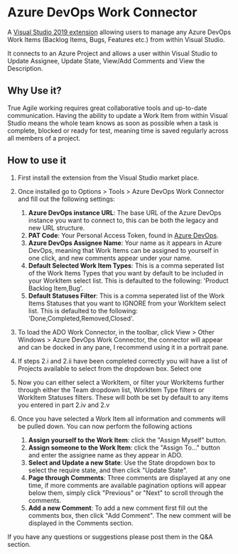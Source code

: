 # Azure DevOps Work Connector
A [Visual Studio 2019 extension](https://marketplace.visualstudio.com/items?itemName=MadeUpExtensions.AzureDevopsWorkConnector)  allowing users to manage any Azure DevOps Work Items (Backlog Items, Bugs, Features etc.) from within Visual Studio.

It connects to an Azure Project and allows a user within Visual Studio to Update Assignee, Update State, View/Add Comments and View the Description.

## Why Use it?
True Agile working requires great collaborative tools and up-to-date communication. Having the ability to update a Work Item from within Visual Studio means the whole team knows as soon as possible when a task is complete, blocked or ready for test, meaning time is saved regularly across all members of a project.

## How to use it
 1. First install the extension from the Visual Studio market place.
 2. Once installed go to Options > Tools > Azure DevOps Work Connector
    and fill out the following settings:
    
	 1. **Azure DevOps instance URL**: The base URL of the Azure DevOps instance you want to connect to, this can be both the legacy and new URL structure.
	 2. **PAT Code**: Your Personal Access Token, found in [Azure DevOps](https://docs.microsoft.com/en-us/azure/devops/integrate/get-started/authentication/pats?view=azure-devops#create-personal-access-tokens-to-authenticate-access).
	 3. **Azure DevOps Assignee Name**: Your name as it appears in Azure DevOps, meaning that Work Items can be assigned to yourself in one click, and new comments appear under your name.
	 4. **Default Selected Work Item Types**: This is a comma seperated list of the Work Items Types that you want by default to be included in your WorkItem select list. This is defaulted to the following: 'Product Backlog Item,Bug'.
	 5. **Default Statuses Filter**: This is a comma seperated list of the Work Items Statuses that you want to IGNORE from your WorkItem select list. This is defaulted to the following: 'Done,Completed,Removed,Closed'.
   
 3. To load the ADO Work Connector, in the toolbar, click View > Other Windows > Azure DevOps Work Connector, the connector will appear and can be docked in any pane, I recommend using it in a portrait pane.
 4. If steps 2.i and 2.ii have been completed correctly you will have a list of Projects available to select from the dropdown box. Select one
 5. Now you can either select a WorkItem, or filter your WorkItems further through either the Team dropdown list, WorkItem Type filters or WorkItem Statuses filters. These will both be set by default to any items you entered in part 2.iv and 2.v
 6. Once you have selected a Work Item all information and comments will be pulled down. You can now perform the following actions
	 1. **Assign yourself to the Work Item**: click the "Assign Myself" button.
	 2. **Assign someone to the Work Item**: click the "Assign To..." button and enter the assignee name as they appear in ADO.
	 3. **Select and Update a new State**: Use the State dropdown box to select the require state, and then click "Update State".
	 4. **Page through Comments**: Three comments are displayed at any one time, if more comments are available pagination options will appear below them, simply click "Previous" or "Next" to scroll through the comments.
	 5. **Add a new Comment**: To add a new comment first fill out the comments box, then click "Add Comment". The new comment will be displayed in the Comments section.
  
  If you have any questions or suggestions please post them in the Q&A section.
